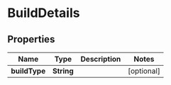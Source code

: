 # BuildDetails

## Properties
Name | Type | Description | Notes
------------ | ------------- | ------------- | -------------
**buildType** | **String** |  |  [optional]
